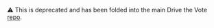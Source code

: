 ⚠️ This is deprecated and has been folded into the main Drive the Vote [repo](https://github.com/john/drive.vote).
